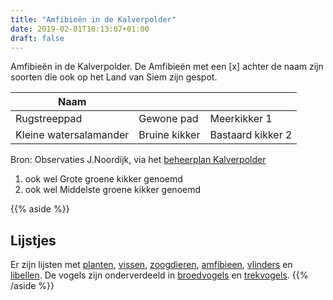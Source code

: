 ```yaml
---
title: "Amfibieën in de Kalverpolder"
date: 2019-02-01T10:13:07+01:00
draft: false
---
```


Amfibieën in de Kalverpolder. De Amfibieën met een [x] achter de naam zijn soorten die ook op het Land van Siem zijn gespot.<!--more-->

Naam    |      |  &nbsp;
--------|------|------
Rugstreeppad | Gewone pad |  Meerkikker 1
Kleine watersalamander |  Bruine kikker | Bastaard kikker 2

Bron: Observaties J.Noordijk, via het [beheerplan Kalverpolder](https://www.vogelwachtzaanstreek.nl/werkgroepen/docs/beheerplan_kalverpolder.pdf)

1) ook wel Grote groene kikker genoemd  
2) ook wel Middelste groene kikker genoemd

{{% aside %}}
## Lijstjes
Er zijn lijsten met [planten](/blog/planten-in-de-kalverpolder/), [vissen](/dieren/vissen-in-de-kalverpolder/), 
[zoogdieren](/dieren/zoogdieren-in-de-kalverpolder/), [amfibieen](/dieren/amfibieen-in-de-kalverpolder/), 
[vlinders](/dieren/vlinders-in-de-kalverpolder/) en [libellen](/dieren/libellen-in-de-kalverpolder/). 
De vogels zijn onderverdeeld in [broedvogels](/dieren/broedvogels-in-de-kalverpolder/) en [trekvogels](/dieren/trekvogels-in-de-kalverpolder/).
{{% /aside %}}
